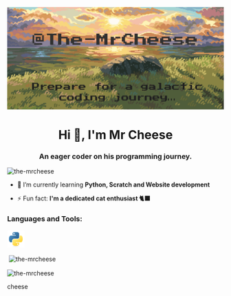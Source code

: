 <img src="./Readme.jpeg">

<h1 align="center">Hi 👋, I'm Mr Cheese</h1>
<h3 align="center">An eager coder on his programming journey.</h3>

<p align="left"> <img src="https://komarev.com/ghpvc/?username=the-mrcheese&label=Profile%20views&color=8A9A5B&style=flat" alt="the-mrcheese" /> </p>

- 🌱 I’m currently learning **Python, Scratch and Website development**

- ⚡ Fun fact: **I'm a dedicated cat enthusiast 🐈‍⬛**


</p>

<h3 align="left">Languages and Tools:</h3>
<p align="left"> <a href="https://www.python.org" target="_blank" rel="noreferrer"> <img src="https://raw.githubusercontent.com/devicons/devicon/master/icons/python/python-original.svg" alt="python" width="40" height="40"/> </a> </p>

<p>&nbsp;<img align="center" src="https://github-readme-stats.vercel.app/api?username=the-mrcheese&show_icons=true&locale=en" alt="the-mrcheese" /></p>

<p><img align="center" src="https://github-readme-streak-stats.herokuapp.com/?user=the-mrcheese&" alt="the-mrcheese" /></p>


<!--
**The-MrCheese/The-MrCheese** is a ✨ _special_ ✨ repository because its `README.md` (this file) appears on your GitHub profile.

Here are some ideas to get you started:

- 🔭 I’m currently working on ...
- 🌱 I’m currently learning ...
- 👯 I’m looking to collaborate on ...
- 🤔 I’m looking for help with ...
- 💬 Ask me about ...
- 📫 How to reach me: ...
- 😄 Pronouns: ...
- ⚡ Fun fact: ...
-->

cheese
